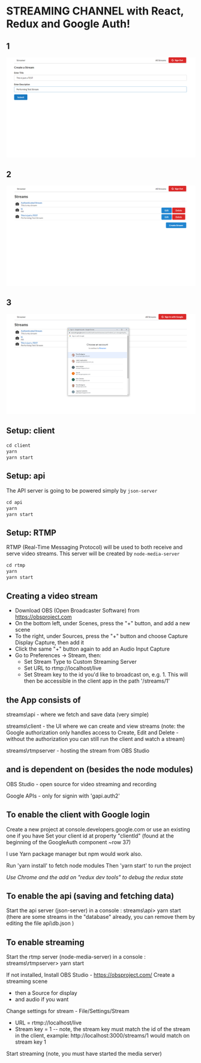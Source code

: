 # STREAMING CHANNEL with React, Redux and Google Auth!

## 1
![alt text](https://github.com/taroserigano/Moden-React-with-Redux/blob/master/Pictures/stream1.png)

## 2
![alt text](https://github.com/taroserigano/Moden-React-with-Redux/blob/master/Pictures/stream2.png)

## 3
![alt text](https://github.com/taroserigano/Moden-React-with-Redux/blob/master/Pictures/stream3.png)

## Setup: client
```
cd client
yarn
yarn start
```

## Setup: api
The API server is going to be powered simply by `json-server`
```
cd api
yarn
yarn start
```

## Setup: RTMP
RTMP (Real-Time Messaging Protocol) will be used to both receive and serve video streams. This server will be created by `node-media-server`
```
cd rtmp
yarn
yarn start
```

## Creating a video stream
- Download OBS (Open Broadcaster Software) from https://obsproject.com
- On the bottom left, under Scenes, press the "+" button, and add a new scene
- To the right, under Sources, press the "+" button and choose Capture Display Capture, then add it
- Click the same "+" button again to add an Audio Input Capture
- Go to Preferences -> Stream, then:
  - Set Stream Type to Custom Streaming Server
  - Set URL to rtmp://localhost/live
  - Set Stream key to the id you'd like to broadcast on, e.g. 1. This will then be accessible in the client app in the path '/streams/1'

## the App consists of
streams\api - where we fetch and save data (very simple)

streams\client - the UI where we can create and view streams
(note: the Google authorization only handles access to Create, Edit and Delete - without the authorization you can still run the client and watch a stream)

streams\rtmpserver - hosting the stream from OBS Studio

## and is dependent on (besides the node modules)
OBS Studio - open source for video streaming and recording

Google APIs - only for signin with 'gapi.auth2'


## To enable the client with Google login
Create a new project at console.developers.google.com or use an existing one if you have
Set your client id at property "clientId" (found at the beginning of the GoogleAuth component ~row 37)

I use Yarn package manager but npm would work also.

Run 'yarn install' to fetch node modules
Then 'yarn start' to run the project

*Use Chrome and the add on "redux dev tools" to debug the redux state*

## To enable the api (saving and fetching data)
Start the api server (json-server) in a console 
: streams\api> yarn start
(there are some streams in the "database" already, you can remove them by editing the file api\db.json )

## To enable streaming
Start the rtmp server (node-media-server) in a console 
: streams\rtmpserver> yarn start

If not installed, Install OBS Studio - https://obsproject.com/
Create a streaming scene
- then a Source for display
- and audio if you want

Change settings for stream - File/Settings/Stream
- URL = rtmp://localhost/live
- Stream key = 1
-- note, the stream key must match the id of the stream in the client,
example: http://localhost:3000/streams/1
would match on stream key 1


Start streaming (note, you must have started the media server)
